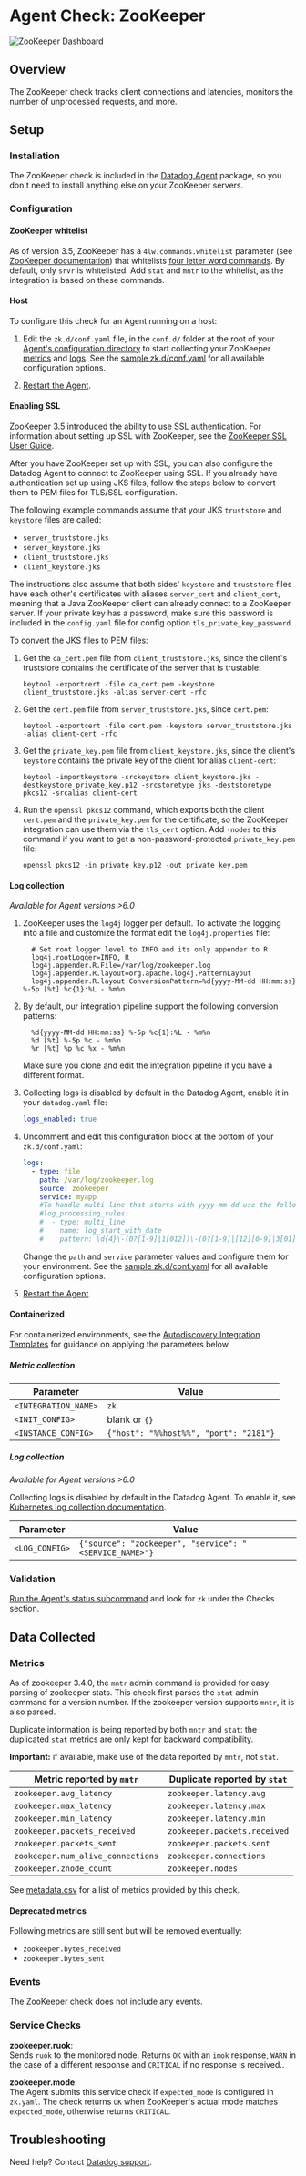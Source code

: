 # Agent Check: ZooKeeper

![ZooKeeper Dashboard][1]

## Overview

The ZooKeeper check tracks client connections and latencies, monitors the number of unprocessed requests, and more.

## Setup

### Installation

The ZooKeeper check is included in the [Datadog Agent][3] package, so you don't need to install anything else on your ZooKeeper servers.

### Configuration

#### ZooKeeper whitelist

As of version 3.5, ZooKeeper has a `4lw.commands.whitelist` parameter (see [ZooKeeper documentation][7]) that whitelists [four letter word commands][8]. By default, only `srvr` is whitelisted. Add `stat` and `mntr` to the whitelist, as the integration is based on these commands.

<!-- xxx tabs xxx -->
<!-- xxx tab "Host" xxx -->

#### Host

To configure this check for an Agent running on a host:

1. Edit the `zk.d/conf.yaml` file, in the `conf.d/` folder at the root of your [Agent's configuration directory][4] to start collecting your ZooKeeper [metrics](#metric-collection) and [logs](#log-collection).
   See the [sample zk.d/conf.yaml][5] for all available configuration options.

2. [Restart the Agent][6].

#### Enabling SSL

ZooKeeper 3.5 introduced the ability to use SSL authentication. For information about setting up SSL with ZooKeeper, see the [ZooKeeper SSL User Guide][13]. 

After you have ZooKeeper set up with SSL, you can also configure the Datadog Agent to connect to ZooKeeper using SSL. If you already have authentication set up using JKS files, follow the steps below to convert them to PEM files for TLS/SSL configuration.

The following example commands assume that your JKS `truststore` and `keystore` files are called:

- `server_truststore.jks`
- `server_keystore.jks` 
- `client_truststore.jks`
- `client_keystore.jks`

The instructions also assume that both sides' `keystore` and `truststore` files have each other's certificates with aliases `server_cert` and `client_cert`, meaning that a Java ZooKeeper client can already connect to a ZooKeeper server.
If your private key has a password, make sure this password is included in the `config.yaml` file for config option `tls_private_key_password`.

To convert the JKS files to PEM files:

1. Get the `ca_cert.pem` file from `client_truststore.jks`, since the client's truststore contains the certificate of the server that is trustable:
    ```
    keytool -exportcert -file ca_cert.pem -keystore client_truststore.jks -alias server-cert -rfc
    ```
   
2. Get the `cert.pem` file from `server_truststore.jks`, since `cert.pem`:
    ```
    keytool -exportcert -file cert.pem -keystore server_truststore.jks -alias client-cert -rfc
    ```

3. Get the `private_key.pem` file from `client_keystore.jks`, since the client's `keystore` contains the private key of the client for alias `client-cert`:
    ```
    keytool -importkeystore -srckeystore client_keystore.jks -destkeystore private_key.p12 -srcstoretype jks -deststoretype pkcs12 -srcalias client-cert
    ```   

4. Run the `openssl pkcs12` command, which exports both the client `cert.pem` and the `private_key.pem` for the certificate, so the ZooKeeper integration can use them via the `tls_cert` option. Add `-nodes` to this command if you want to get a non-password-protected `private_key.pem` file:
   ```
   openssl pkcs12 -in private_key.p12 -out private_key.pem
   ``` 

#### Log collection

_Available for Agent versions >6.0_

1. ZooKeeper uses the `log4j` logger per default. To activate the logging into a file and customize the format edit the `log4j.properties` file:

   ```text
     # Set root logger level to INFO and its only appender to R
     log4j.rootLogger=INFO, R
     log4j.appender.R.File=/var/log/zookeeper.log
     log4j.appender.R.layout=org.apache.log4j.PatternLayout
     log4j.appender.R.layout.ConversionPattern=%d{yyyy-MM-dd HH:mm:ss} %-5p [%t] %c{1}:%L - %m%n
   ```

2. By default, our integration pipeline support the following conversion patterns:

   ```text
     %d{yyyy-MM-dd HH:mm:ss} %-5p %c{1}:%L - %m%n
     %d [%t] %-5p %c - %m%n
     %r [%t] %p %c %x - %m%n
   ```

    Make sure you clone and edit the integration pipeline if you have a different format.

3. Collecting logs is disabled by default in the Datadog Agent, enable it in your `datadog.yaml` file:

   ```yaml
   logs_enabled: true
   ```

4. Uncomment and edit this configuration block at the bottom of your `zk.d/conf.yaml`:

   ```yaml
   logs:
     - type: file
       path: /var/log/zookeeper.log
       source: zookeeper
       service: myapp
       #To handle multi line that starts with yyyy-mm-dd use the following pattern
       #log_processing_rules:
       #  - type: multi_line
       #    name: log_start_with_date
       #    pattern: \d{4}\-(0?[1-9]|1[012])\-(0?[1-9]|[12][0-9]|3[01])
   ```

    Change the `path` and `service` parameter values and configure them for your environment. See the [sample zk.d/conf.yaml][5] for all available configuration options.

5. [Restart the Agent][6].

<!-- xxz tab xxx -->
<!-- xxx tab "Containerized" xxx -->

#### Containerized

For containerized environments, see the [Autodiscovery Integration Templates][2] for guidance on applying the parameters below.

##### Metric collection

| Parameter            | Value                                  |
| -------------------- | -------------------------------------- |
| `<INTEGRATION_NAME>` | `zk`                                   |
| `<INIT_CONFIG>`      | blank or `{}`                          |
| `<INSTANCE_CONFIG>`  | `{"host": "%%host%%", "port": "2181"}` |

##### Log collection

_Available for Agent versions >6.0_

Collecting logs is disabled by default in the Datadog Agent. To enable it, see [Kubernetes log collection documentation][12].

| Parameter      | Value                                           |
| -------------- | ----------------------------------------------- |
| `<LOG_CONFIG>` | `{"source": "zookeeper", "service": "<SERVICE_NAME>"}` |

<!-- xxz tab xxx -->
<!-- xxz tabs xxx -->

### Validation

[Run the Agent's status subcommand][9] and look for `zk` under the Checks section.

## Data Collected

### Metrics

As of zookeeper 3.4.0, the `mntr` admin command is provided for easy parsing of zookeeper stats. This check first parses the `stat` admin command for a version number. If the zookeeper version supports `mntr`, it is also parsed.

Duplicate information is being reported by both `mntr` and `stat`: the duplicated
`stat` metrics are only kept for backward compatibility.

**Important:** if available, make use of the data reported by `mntr`, not `stat`.

| Metric reported by `mntr`         | Duplicate reported by `stat` |
| --------------------------------- | ---------------------------- |
| `zookeeper.avg_latency`           | `zookeeper.latency.avg`      |
| `zookeeper.max_latency`           | `zookeeper.latency.max`      |
| `zookeeper.min_latency`           | `zookeeper.latency.min`      |
| `zookeeper.packets_received`      | `zookeeper.packets.received` |
| `zookeeper.packets_sent`          | `zookeeper.packets.sent`     |
| `zookeeper.num_alive_connections` | `zookeeper.connections`      |
| `zookeeper.znode_count`           | `zookeeper.nodes`            |

See [metadata.csv][10] for a list of metrics provided by this check.

#### Deprecated metrics

Following metrics are still sent but will be removed eventually:

- `zookeeper.bytes_received`
- `zookeeper.bytes_sent`

### Events

The ZooKeeper check does not include any events.

### Service Checks

**zookeeper.ruok**:<br>
Sends `ruok` to the monitored node. Returns `OK` with an `imok` response, `WARN` in the case of a different response and `CRITICAL` if no response is received..

**zookeeper.mode**:<br>
The Agent submits this service check if `expected_mode` is configured in `zk.yaml`. The check returns `OK` when ZooKeeper's actual mode matches `expected_mode`, otherwise returns `CRITICAL`.

## Troubleshooting

Need help? Contact [Datadog support][11].

[1]: https://raw.githubusercontent.com/DataDog/integrations-core/master/zk/images/zk_dashboard.png
[2]: https://docs.datadoghq.com/agent/kubernetes/integrations/
[3]: https://app.datadoghq.com/account/settings#agent
[4]: https://docs.datadoghq.com/agent/guide/agent-configuration-files/#agent-configuration-directory
[5]: https://github.com/DataDog/integrations-core/blob/master/zk/datadog_checks/zk/data/conf.yaml.example
[6]: https://docs.datadoghq.com/agent/guide/agent-commands/#start-stop-and-restart-the-agent
[7]: https://zookeeper.apache.org/doc/r3.5.4-beta/zookeeperAdmin.html#sc_clusterOptions
[8]: https://zookeeper.apache.org/doc/r3.5.4-beta/zookeeperAdmin.html#sc_4lw
[9]: https://docs.datadoghq.com/agent/guide/agent-commands/#agent-status-and-information
[10]: https://github.com/DataDog/integrations-core/blob/master/zk/metadata.csv
[11]: https://docs.datadoghq.com/help/
[12]: https://docs.datadoghq.com/agent/kubernetes/log/
[13]: https://cwiki.apache.org/confluence/display/ZOOKEEPER/ZooKeeper+SSL+User+Guide
